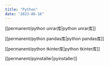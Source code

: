 ```yaml
---
title: "Python"
date: "2023-06-16"
---
```


[[permanent/python unrar库|python unrar库]]

[[permanent/python pandas库|python pandas库]]

[[permanent/python tkinter库|python tkinter库]]

[[permanent/pyinstaller|pyinstaller]]
